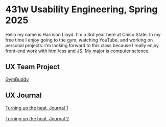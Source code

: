 # 431w Usability Engineering, Spring 2025

Hello my name is Harrison Lloyd. I'm a 3rd year here at Chico State. In my free time I enjoy going to the gym, watching YouTube, and working on personal projects. I'm looking
forward to this class because I really enjoy front-end work with html/css and JS. My major is computer science.


## UX Team Project

[GymBuddy](https://github.com/ChicoState/gymbuddy-ux)

## UX Journal

[Turning up the heat, Journal 1](https://github.com/UsabilityEngineering/portfolio-harryalloyd/blob/main/j01/index.md)<br><br>
[Turning up the heat, Journal 2](https://github.com/UsabilityEngineering/portfolio-harryalloyd/blob/main/j02/index.md)
